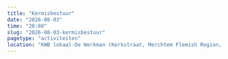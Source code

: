 ```yaml
---
title: "Kermisbestuur"
date: "2026-08-03"
time: "20:08"
slug: "2026-08-03-kermisbestuur"
pagetype: "activiteiten"
location: "KWB lokaal-De Werkman (Kerkstraat, Merchtem Flemish Region, Belgium)"
---
```




